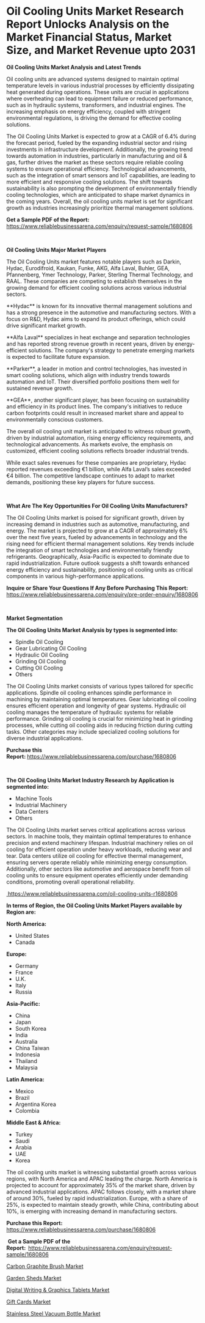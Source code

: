 <p><h1>Oil Cooling Units Market Research Report Unlocks Analysis on the Market Financial Status, Market Size, and Market Revenue upto 2031</h1></p><p><strong>Oil Cooling Units Market Analysis and Latest Trends</strong></p>
<p><p>Oil cooling units are advanced systems designed to maintain optimal temperature levels in various industrial processes by efficiently dissipating heat generated during operations. These units are crucial in applications where overheating can lead to equipment failure or reduced performance, such as in hydraulic systems, transformers, and industrial engines. The increasing emphasis on energy efficiency, coupled with stringent environmental regulations, is driving the demand for effective cooling solutions.</p><p>The Oil Cooling Units Market is expected to grow at a CAGR of 6.4% during the forecast period, fueled by the expanding industrial sector and rising investments in infrastructure development. Additionally, the growing trend towards automation in industries, particularly in manufacturing and oil & gas, further drives the market as these sectors require reliable cooling systems to ensure operational efficiency. Technological advancements, such as the integration of smart sensors and IoT capabilities, are leading to more efficient and responsive cooling solutions. The shift towards sustainability is also prompting the development of environmentally friendly cooling technologies, which are anticipated to shape market dynamics in the coming years. Overall, the oil cooling units market is set for significant growth as industries increasingly prioritize thermal management solutions.</p></p>
<p><strong>Get a Sample PDF of the Report:&nbsp;</strong> <a href="https://www.reliablebusinessarena.com/enquiry/request-sample/1680806?utm_campaign=1766&utm_medium=2&utm_source=Github&utm_content=ia&utm_term=16122024&utm_id=oil-cooling-units">https://www.reliablebusinessarena.com/enquiry/request-sample/1680806</a></p>
<p>&nbsp;</p>
<p><strong>Oil Cooling Units Major Market Players</strong></p>
<p><p>The Oil Cooling Units market features notable players such as Darkin, Hydac, Eurodifroid, Kaukan, Funke, AKG, Alfa Laval, Buhler, GEA, Pfannenberg, Ymer Technology, Parker, Sterling Thermal Technology, and RAAL. These companies are competing to establish themselves in the growing demand for efficient cooling solutions across various industrial sectors.</p><p>**Hydac** is known for its innovative thermal management solutions and has a strong presence in the automotive and manufacturing sectors. With a focus on R&D, Hydac aims to expand its product offerings, which could drive significant market growth.</p><p>**Alfa Laval** specializes in heat exchange and separation technologies and has reported strong revenue growth in recent years, driven by energy-efficient solutions. The company's strategy to penetrate emerging markets is expected to facilitate future expansion.</p><p>**Parker**, a leader in motion and control technologies, has invested in smart cooling solutions, which align with industry trends towards automation and IoT. Their diversified portfolio positions them well for sustained revenue growth.</p><p>**GEA**, another significant player, has been focusing on sustainability and efficiency in its product lines. The company's initiatives to reduce carbon footprints could result in increased market share and appeal to environmentally conscious customers.</p><p>The overall oil cooling unit market is anticipated to witness robust growth, driven by industrial automation, rising energy efficiency requirements, and technological advancements. As markets evolve, the emphasis on customized, efficient cooling solutions reflects broader industrial trends.</p><p>While exact sales revenues for these companies are proprietary, Hydac reported revenues exceeding €1 billion, while Alfa Laval’s sales exceeded €4 billion. The competitive landscape continues to adapt to market demands, positioning these key players for future success.</p></p>
<p>&nbsp;</p>
<p><strong>What Are The Key Opportunities For Oil Cooling Units Manufacturers?</strong></p>
<p><p>The Oil Cooling Units market is poised for significant growth, driven by increasing demand in industries such as automotive, manufacturing, and energy. The market is projected to grow at a CAGR of approximately 6% over the next five years, fueled by advancements in technology and the rising need for efficient thermal management solutions. Key trends include the integration of smart technologies and environmentally friendly refrigerants. Geographically, Asia-Pacific is expected to dominate due to rapid industrialization. Future outlook suggests a shift towards enhanced energy efficiency and sustainability, positioning oil cooling units as critical components in various high-performance applications.</p></p>
<p><strong>Inquire or Share Your Questions If Any Before Purchasing This Report:</strong> <a href="https://www.reliablebusinessarena.com/enquiry/pre-order-enquiry/1680806?utm_campaign=1766&utm_medium=2&utm_source=Github&utm_content=ia&utm_term=16122024&utm_id=oil-cooling-units">https://www.reliablebusinessarena.com/enquiry/pre-order-enquiry/1680806</a></p>
<p>&nbsp;</p>
<p><strong>Market Segmentation</strong></p>
<p><strong>The Oil Cooling Units Market Analysis by types is segmented into:</strong></p>
<p><ul><li>Spindle Oil Cooling</li><li>Gear Lubricating Oil Cooling</li><li>Hydraulic Oil Cooling</li><li>Grinding Oil Cooling</li><li>Cutting Oil Cooling</li><li>Others</li></ul></p>
<p><p>The Oil Cooling Units market consists of various types tailored for specific applications. Spindle oil cooling enhances spindle performance in machining by maintaining optimal temperatures. Gear lubricating oil cooling ensures efficient operation and longevity of gear systems. Hydraulic oil cooling manages the temperature of hydraulic systems for reliable performance. Grinding oil cooling is crucial for minimizing heat in grinding processes, while cutting oil cooling aids in reducing friction during cutting tasks. Other categories may include specialized cooling solutions for diverse industrial applications.</p></p>
<p><strong>Purchase this Report:&nbsp;</strong><a href="https://www.reliablebusinessarena.com/purchase/1680806?utm_campaign=1766&utm_medium=2&utm_source=Github&utm_content=ia&utm_term=16122024&utm_id=oil-cooling-units">https://www.reliablebusinessarena.com/purchase/1680806</a></p>
<p>&nbsp;</p>
<p><strong>The Oil Cooling Units Market Industry Research by Application is segmented into:</strong></p>
<p><ul><li>Machine Tools</li><li>Industrial Machinery</li><li>Data Centers</li><li>Others</li></ul></p>
<p><p>The Oil Cooling Units market serves critical applications across various sectors. In machine tools, they maintain optimal temperatures to enhance precision and extend machinery lifespan. Industrial machinery relies on oil cooling for efficient operation under heavy workloads, reducing wear and tear. Data centers utilize oil cooling for effective thermal management, ensuring servers operate reliably while minimizing energy consumption. Additionally, other sectors like automotive and aerospace benefit from oil cooling units to ensure equipment operates efficiently under demanding conditions, promoting overall operational reliability.</p></p>
<p><a href="https://www.reliablebusinessarena.com/oil-cooling-units-r1680806?utm_campaign=1766&utm_medium=2&utm_source=Github&utm_content=ia&utm_term=16122024&utm_id=oil-cooling-units">&nbsp;https://www.reliablebusinessarena.com/oil-cooling-units-r1680806</a></p>
<p><strong>In terms of Region, the Oil Cooling Units Market Players available by Region are:</strong></p>
<p>
    <p> <strong> North America: </strong>
        <ul>
            <li>United States</li>
            <li>Canada</li>
        </ul>
        </p> 
    <p> <strong> Europe: </strong>
        <ul>
            <li>Germany</li>
            <li>France</li>
            <li>U.K.</li>
            <li>Italy</li>
            <li>Russia</li>
        </ul>
        </p> 
    <p> <strong> Asia-Pacific: </strong>
        <ul>
            <li>China</li>
            <li>Japan</li>
            <li>South Korea</li>
            <li>India</li>
            <li>Australia</li>
            <li>China Taiwan</li>
            <li>Indonesia</li>
            <li>Thailand</li>
            <li>Malaysia</li>
        </ul>
        </p> 
    <p> <strong> Latin America: </strong>
        <ul>
            <li>Mexico</li>
            <li>Brazil</li>
            <li>Argentina Korea</li>
            <li>Colombia</li>
        </ul>
        </p> 
    <p> <strong> Middle East & Africa: </strong>
        <ul>
            <li>Turkey</li>
            <li>Saudi</li>
            <li>Arabia</li>
            <li>UAE</li>
            <li>Korea</li>
        </ul>
    </p>
    </p>
<p><p>The oil cooling units market is witnessing substantial growth across various regions, with North America and APAC leading the charge. North America is projected to account for approximately 35% of the market share, driven by advanced industrial applications. APAC follows closely, with a market share of around 30%, fueled by rapid industrialization. Europe, with a share of 25%, is expected to maintain steady growth, while China, contributing about 10%, is emerging with increasing demand in manufacturing sectors.</p></p>
<p><strong>Purchase this Report: </strong><a href="https://www.reliablebusinessarena.com/purchase/1680806?utm_campaign=1766&utm_medium=2&utm_source=Github&utm_content=ia&utm_term=16122024&utm_id=oil-cooling-units">https://www.reliablebusinessarena.com/purchase/1680806</a></p>
<p>&nbsp;<strong>Get a Sample PDF of the Report:&nbsp;&nbsp;</strong><a href="https://www.reliablebusinessarena.com/enquiry/request-sample/1680806?utm_campaign=1766&utm_medium=2&utm_source=Github&utm_content=ia&utm_term=16122024&utm_id=oil-cooling-units">https://www.reliablebusinessarena.com/enquiry/request-sample/1680806</a></p>
<p><strong></strong></p>
<p><p><a href="https://www.linkedin.com/pulse/carbon-graphite-brush-market-analysis-identifying-key-tb60e?utm_campaign=1766&utm_medium=2&utm_source=Github&utm_content=ia&utm_term=16122024&utm_id=oil-cooling-units">Carbon Graphite Brush Market</a></p><p><a href="https://www.linkedin.com/pulse/garden-sheds-market-analysis-forecast-86-cagr-detailed-kdqtf?utm_campaign=1766&utm_medium=2&utm_source=Github&utm_content=ia&utm_term=16122024&utm_id=oil-cooling-units">Garden Sheds Market</a></p><p><a href="https://www.linkedin.com/pulse/market-report-covering-digital-writing-graphics-tabletsmarket-2rtqe?utm_campaign=1766&utm_medium=2&utm_source=Github&utm_content=ia&utm_term=16122024&utm_id=oil-cooling-units">Digital Writing & Graphics Tablets Market</a></p><p><a href="https://www.linkedin.com/pulse/breaking-down-gift-cards-market-growth-123-cagr-expected-g9pmf?utm_campaign=1766&utm_medium=2&utm_source=Github&utm_content=ia&utm_term=16122024&utm_id=oil-cooling-units">Gift Cards Market</a></p><p><a href="https://www.linkedin.com/pulse/stainless-steel-vacuum-bottle-market-trends-report-examining-nj2ff?utm_campaign=1766&utm_medium=2&utm_source=Github&utm_content=ia&utm_term=16122024&utm_id=oil-cooling-units">Stainless Steel Vacuum Bottle Market</a></p></p>